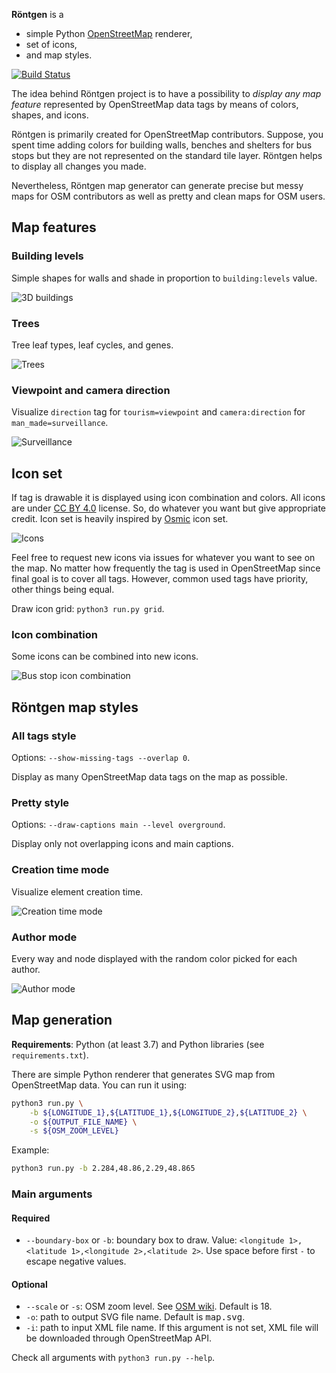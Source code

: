 **Röntgen** is a
  * simple Python [OpenStreetMap](http://openstreetmap.org) renderer,
  * set of icons,
  * and map styles.

[![Build Status](https://travis-ci.org/enzet/Roentgen.svg?branch=master)
](https://travis-ci.org/enzet/Roentgen)

The idea behind Röntgen project is to have a possibility to *display any map
feature* represented by OpenStreetMap data tags by means of colors, shapes, and
icons.

Röntgen is primarily created for OpenStreetMap contributors.  Suppose, you spent
time adding colors for building walls, benches and shelters for bus stops but
they are not represented on the standard tile layer.  Röntgen helps to display
all changes you made.

Nevertheless, Röntgen map generator can generate precise but messy maps for OSM
contributors as well as pretty and clean maps for OSM users.

Map features
------------

### Building levels ###

Simple shapes for walls and shade in proportion to `building:levels` value.

![3D buildings](doc/buildings.png)

### Trees ###

Tree leaf types, leaf cycles, and genes.

![Trees](doc/trees.png)

### Viewpoint and camera direction ###

Visualize `direction` tag for `tourism=viewpoint` and `camera:direction` for
`man_made=surveillance`.

![Surveillance](doc/surveillance.png)

Icon set
--------

If tag is drawable it is displayed using icon combination and colors.  All icons
are under [CC BY 4.0](http://creativecommons.org/licenses/by/4.0/) license.  So,
do whatever you want but give appropriate credit.  Icon set is heavily inspired
by [Osmic](https://github.com/gmgeo/osmic) icon set.

![Icons](doc/grid.png)

Feel free to request new icons via issues for whatever you want to see on the
map.  No matter how frequently the tag is used in OpenStreetMap since final goal
is to cover all tags.  However, common used tags have priority, other things
being equal.

Draw icon grid: `python3 run.py grid`.

### Icon combination ###

Some icons can be combined into new icons.

![Bus stop icon combination](doc/bus_stop.png)


Röntgen map styles
------------------

### All tags style ###

Options: `--show-missing-tags --overlap 0`.

Display as many OpenStreetMap data tags on the map as possible.

### Pretty style ###

Options: `--draw-captions main --level overground`.

Display only not overlapping icons and main captions.

### Creation time mode ###

Visualize element creation time.

![Creation time mode](doc/time.png)

### Author mode ###

Every way and node displayed with the random color picked for each author.

![Author mode](doc/user.png)

Map generation
--------------

**Requirements**: Python (at least 3.7) and Python libraries (see
`requirements.txt`).

There are simple Python renderer that generates SVG map from OpenStreetMap data.
You can run it using:

```bash
python3 run.py \
    -b ${LONGITUDE_1},${LATITUDE_1},${LONGITUDE_2},${LATITUDE_2} \
    -o ${OUTPUT_FILE_NAME} \
    -s ${OSM_ZOOM_LEVEL}
```

Example:

```bash
python3 run.py -b 2.284,48.86,2.29,48.865
```

### Main arguments ###

#### Required ####

* `--boundary-box` or `-b`: boundary box to draw. Value:
  `<longitude 1>,<latitude 1>,<longitude 2>,<latitude 2>`.  Use space before
  first `-` to escape negative values.

#### Optional ####

* `--scale` or `-s`: OSM zoom level.  See
  [OSM wiki](https://wiki.openstreetmap.org/wiki/Zoom_levels).  Default is 18.
* `-o`: path to output SVG file name.  Default is <tt>map.svg</tt>.</td>
* `-i`: path to input XML file name.  If this argument is not set, XML file
  will be downloaded through OpenStreetMap API.

Check all arguments with `python3 run.py --help`.
